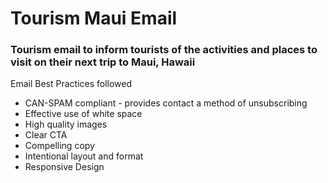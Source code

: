 # Tourism Maui Email 

<h3>Tourism email to inform tourists of the activities and places to visit on their next trip to Maui, Hawaii</h3>

<p>Email Best Practices followed</p>
<ul>
  <li>CAN-SPAM compliant - provides contact a method of unsubscribing</li>
  <li>Effective use of white space</li>
  <li>High quality images</li>
  <li>Clear CTA</li>
  <li>Compelling copy</li>
  <li>Intentional layout and format</li>
  <li>Responsive Design</li>
</ul>